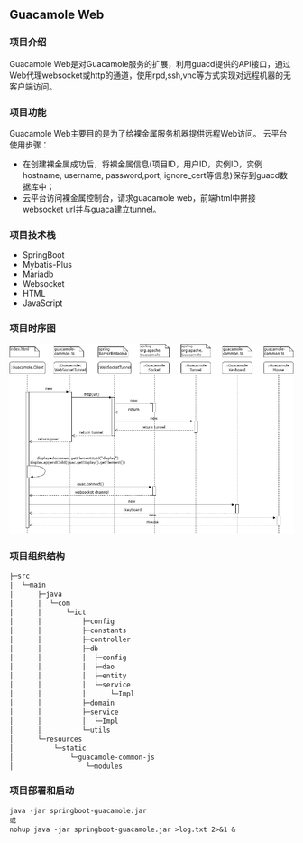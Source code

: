 ## Guacamole Web

### 项目介绍
Guacamole Web是对Guacamole服务的扩展，利用guacd提供的API接口，通过Web代理websocket或http的通道，使用rpd,ssh,vnc等方式实现对远程机器的无客户端访问。

### 项目功能
Guacamole Web主要目的是为了给裸金属服务机器提供远程Web访问。
云平台使用步骤：
- 在创建裸金属成功后，将裸金属信息(项目ID，用户ID，实例ID，实例hostname, username, password,port, ignore_cert等信息)保存到guacd数据库中；
- 云平台访问裸金属控制台，请求guacamole web，前端html中拼接websocket url并与guaca建立tunnel。

### 项目技术栈
* SpringBoot
* Mybatis-Plus
* Mariadb
* Websocket
* HTML
* JavaScript

### 项目时序图
![guacamole](./assets/guacamole-diagram.drawio.png)

### 项目组织结构
```
├─src
│  └─main
│      ├─java
│      │  └─com
│      │      └─ict
│      │          ├─config
│      │          ├─constants
│      │          ├─controller
│      │          ├─db
│      │          │  ├─config
│      │          │  ├─dao
│      │          │  ├─entity
│      │          │  └─service
│      │          │      └─Impl
│      │          ├─domain
│      │          ├─service
│      │          │  └─Impl
│      │          └─utils
│      └─resources
│          └─static
│              └─guacamole-common-js
│                  └─modules
```

### 项目部署和启动

```
java -jar springboot-guacamole.jar
或
nohup java -jar springboot-guacamole.jar >log.txt 2>&1 &
```